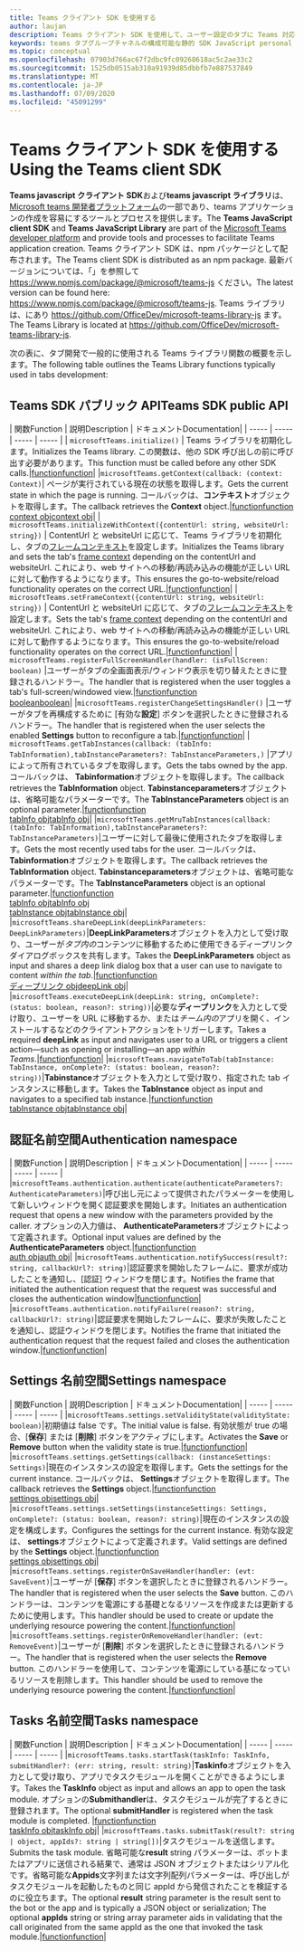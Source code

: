 ```yaml
---
title: Teams クライアント SDK を使用する
author: laujan
description: Teams クライアント SDK を使用して、ユーザー設定のタブに Teams 対応機能を追加する方法
keywords: teams タブグループチャネルの構成可能な静的 SDK JavaScript personal
ms.topic: conceptual
ms.openlocfilehash: 07903d766ac67f2dbc9fc09268618ac5c2ae33c2
ms.sourcegitcommit: 1525db0515ab310a91939d85dbbfb7e887537849
ms.translationtype: MT
ms.contentlocale: ja-JP
ms.lasthandoff: 07/09/2020
ms.locfileid: "45091299"
---
```

# <a name="using-the-teams-client-sdk"></a><span data-ttu-id="ee498-104">Teams クライアント SDK を使用する</span><span class="sxs-lookup"><span data-stu-id="ee498-104">Using the Teams client SDK</span></span>

<span data-ttu-id="ee498-105">**Teams javascript クライアント SDK**および**teams javascript ライブラリ**は、 [Microsoft teams 開発者プラットフォーム](/microsoftteams/platform/)の一部であり、teams アプリケーションの作成を容易にするツールとプロセスを提供します。</span><span class="sxs-lookup"><span data-stu-id="ee498-105">The **Teams JavaScript client SDK**  and **Teams JavaScript Library** are part of the [Microsoft Teams developer platform](/microsoftteams/platform/) and provide tools and processes to facilitate Teams application creation.</span></span> <span data-ttu-id="ee498-106">Teams クライアント SDK は、npm パッケージとして配布されます。</span><span class="sxs-lookup"><span data-stu-id="ee498-106">The Teams client SDK is distributed as an npm package.</span></span> <span data-ttu-id="ee498-107">最新バージョンについては、「」を参照して <https://www.npmjs.com/package/@microsoft/teams-js> ください。</span><span class="sxs-lookup"><span data-stu-id="ee498-107">The latest version can be found here: <https://www.npmjs.com/package/@microsoft/teams-js>.</span></span> <span data-ttu-id="ee498-108">Teams ライブラリは、にあり <https://github.com/OfficeDev/microsoft-teams-library-js> ます。</span><span class="sxs-lookup"><span data-stu-id="ee498-108">The Teams Library is located at <https://github.com/OfficeDev/microsoft-teams-library-js>.</span></span>

<span data-ttu-id="ee498-109">次の表に、タブ開発で一般的に使用される Teams ライブラリ関数の概要を示します。</span><span class="sxs-lookup"><span data-stu-id="ee498-109">The following table outlines the Teams Library functions typically used in tabs development:</span></span>

## <a name="teams-sdk-public-api"></a><span data-ttu-id="ee498-110">Teams SDK パブリック API</span><span class="sxs-lookup"><span data-stu-id="ee498-110">Teams SDK public API</span></span> 

| <span data-ttu-id="ee498-111">関数</span><span class="sxs-lookup"><span data-stu-id="ee498-111">Function</span></span>  | <span data-ttu-id="ee498-112">説明</span><span class="sxs-lookup"><span data-stu-id="ee498-112">Description</span></span>          | <span data-ttu-id="ee498-113">ドキュメント</span><span class="sxs-lookup"><span data-stu-id="ee498-113">Documentation</span></span>|
| -----     | -----     | -----    | -----        |
| `microsoftTeams.initialize()` | <span data-ttu-id="ee498-114">Teams ライブラリを初期化します。</span><span class="sxs-lookup"><span data-stu-id="ee498-114">Initializes the Teams library.</span></span> <span data-ttu-id="ee498-115">この関数は、他の SDK 呼び出しの前に呼び出す必要があります。</span><span class="sxs-lookup"><span data-stu-id="ee498-115">This function must be called before any other SDK calls.</span></span>|[<span data-ttu-id="ee498-116">function</span><span class="sxs-lookup"><span data-stu-id="ee498-116">function</span></span>](/javascript/api/@microsoft/teams-js/microsoftteams?view=msteams-client-js-latest#initialize-any-)|
|`microsoftTeams.getContext(callback: (context: Context)`| <span data-ttu-id="ee498-117">ページが実行されている現在の状態を取得します。</span><span class="sxs-lookup"><span data-stu-id="ee498-117">Gets the current state in which the page is running.</span></span> <span data-ttu-id="ee498-118">コールバックは、**コンテキスト**オブジェクトを取得します。</span><span class="sxs-lookup"><span data-stu-id="ee498-118">The callback retrieves the **Context** object.</span></span>|[<span data-ttu-id="ee498-119">function</span><span class="sxs-lookup"><span data-stu-id="ee498-119">function</span></span>](/javascript/api/@microsoft/teams-js/microsoftteams?view=msteams-client-js-latest#getcontext--context--context-----void-)<br/>[<span data-ttu-id="ee498-120">context obj</span><span class="sxs-lookup"><span data-stu-id="ee498-120">context obj</span></span>](/javascript/api/@microsoft/teams-js/microsoftteams.context?view=msteams-client-js-latest)|
| `microsoftTeams.initializeWithContext({contentUrl: string, websiteUrl: string})` | <span data-ttu-id="ee498-121">ContentUrl と websiteUrl に応じて、Teams ライブラリを初期化し、タブの[フレームコンテキスト](/javascript/api/@microsoft/teams-js/microsoftteams.framecontext?view=msteams-client-js-latest)を設定します。</span><span class="sxs-lookup"><span data-stu-id="ee498-121">Initializes the Teams library and sets the tab's [frame context](/javascript/api/@microsoft/teams-js/microsoftteams.framecontext?view=msteams-client-js-latest) depending on the contentUrl and websiteUrl.</span></span> <span data-ttu-id="ee498-122">これにより、web サイトへの移動/再読み込みの機能が正しい URL に対して動作するようになります。</span><span class="sxs-lookup"><span data-stu-id="ee498-122">This ensures the go-to-website/reload functionality operates on the correct URL.</span></span>|[<span data-ttu-id="ee498-123">function</span><span class="sxs-lookup"><span data-stu-id="ee498-123">function</span></span>](/javascript/api/@microsoft/teams-js/microsoftteams?view=msteams-client-js-latest#initializewithframecontext-framecontext--------void--string---)|
| `microsoftTeams.setFrameContext({contentUrl: string, websiteUrl: string})` | <span data-ttu-id="ee498-124">ContentUrl と websiteUrl に応じて、タブの[フレームコンテキスト](/javascript/api/@microsoft/teams-js/microsoftteams.framecontext?view=msteams-client-js-latest)を設定します。</span><span class="sxs-lookup"><span data-stu-id="ee498-124">Sets the tab's [frame context](/javascript/api/@microsoft/teams-js/microsoftteams.framecontext?view=msteams-client-js-latest) depending on the contentUrl and websiteUrl.</span></span> <span data-ttu-id="ee498-125">これにより、web サイトへの移動/再読み込みの機能が正しい URL に対して動作するようになります。</span><span class="sxs-lookup"><span data-stu-id="ee498-125">This ensures the go-to-website/reload functionality operates on the correct URL.</span></span>|[<span data-ttu-id="ee498-126">function</span><span class="sxs-lookup"><span data-stu-id="ee498-126">function</span></span>](/javascript/api/@microsoft/teams-js/microsoftteams?view=msteams-client-js-latest#setframecontext-framecontext-)|
| `microsoftTeams.registerFullScreenHandler(handler: (isFullScreen: boolean)` |<span data-ttu-id="ee498-127">ユーザーがタブの全画面表示/ウィンドウ表示を切り替えたときに登録されるハンドラー。</span><span class="sxs-lookup"><span data-stu-id="ee498-127">The handler that is registered when the user toggles a tab's full-screen/windowed view.</span></span>|[<span data-ttu-id="ee498-128">function</span><span class="sxs-lookup"><span data-stu-id="ee498-128">function</span></span>](/javascript/api/@microsoft/teams-js/microsoftteams?view=msteams-client-js-latest#registerfullscreenhandler--isfullscreen--boolean-----void-)<br/>[<span data-ttu-id="ee498-129">boolean</span><span class="sxs-lookup"><span data-stu-id="ee498-129">boolean</span></span>](/javascript/api/@microsoft/teams-js/microsoftteams.context?view=msteams-client-js-latest#isfullscreen)|
|`microsoftTeams.registerChangeSettingsHandler()` |<span data-ttu-id="ee498-130">ユーザーがタブを再構成するために [有効な**設定**] ボタンを選択したときに登録されるハンドラー。</span><span class="sxs-lookup"><span data-stu-id="ee498-130">The handler that is registered when the user selects the enabled **Settings** button to reconfigure a tab.</span></span>|[<span data-ttu-id="ee498-131">function</span><span class="sxs-lookup"><span data-stu-id="ee498-131">function</span></span>](/javascript/api/@microsoft/teams-js/microsoftteams?view=msteams-client-js-latest#registerchangesettingshandler-------void-)|
| `microsoftTeams.getTabInstances(callback: (tabInfo: TabInformation),tabInstanceParameters?: TabInstanceParameters,)` |<span data-ttu-id="ee498-132">アプリによって所有されているタブを取得します。</span><span class="sxs-lookup"><span data-stu-id="ee498-132">Gets the tabs owned by the app.</span></span> <span data-ttu-id="ee498-133">コールバックは、 **Tabinformation**オブジェクトを取得します。</span><span class="sxs-lookup"><span data-stu-id="ee498-133">The callback retrieves the **TabInformation** object.</span></span> <span data-ttu-id="ee498-134">**Tabinstanceparameters**オブジェクトは、省略可能なパラメーターです。</span><span class="sxs-lookup"><span data-stu-id="ee498-134">The **TabInstanceParameters** object is an optional parameter.</span></span>|[<span data-ttu-id="ee498-135">function</span><span class="sxs-lookup"><span data-stu-id="ee498-135">function</span></span>](/javascript/api/@microsoft/teams-js/microsoftteams?view=msteams-client-js-latest#gettabinstances--tabinfo--tabinformation-----void--tabinstanceparameters-)<br/>[<span data-ttu-id="ee498-136">tabInfo obj</span><span class="sxs-lookup"><span data-stu-id="ee498-136">tabInfo obj</span></span>](/javascript/api/@microsoft/teams-js/microsoftteams.tabinformation?view=msteams-client-js-latest)|
|`microsoftTeams.getMruTabInstances(callback: (tabInfo: TabInformation),tabInstanceParameters?: TabInstanceParameters)`|<span data-ttu-id="ee498-137">ユーザーに対して最後に使用されたタブを取得します。</span><span class="sxs-lookup"><span data-stu-id="ee498-137">Gets the most recently used tabs for the user.</span></span> <span data-ttu-id="ee498-138">コールバックは、 **Tabinformation**オブジェクトを取得します。</span><span class="sxs-lookup"><span data-stu-id="ee498-138">The callback retrieves the **TabInformation** object.</span></span> <span data-ttu-id="ee498-139">**Tabinstanceparameters**オブジェクトは、省略可能なパラメーターです。</span><span class="sxs-lookup"><span data-stu-id="ee498-139">The **TabInstanceParameters** object is an optional parameter.</span></span>|[<span data-ttu-id="ee498-140">function</span><span class="sxs-lookup"><span data-stu-id="ee498-140">function</span></span>](/javascript/api/@microsoft/teams-js/microsoftteams?view=msteams-client-js-latest#getmrutabinstances--tabinfo--tabinformation-----void--tabinstanceparameters-)<br/>[<span data-ttu-id="ee498-141">tabInfo obj</span><span class="sxs-lookup"><span data-stu-id="ee498-141">tabInfo obj</span></span>](/javascript/api/@microsoft/teams-js/microsoftteams.teaminformation?view=msteams-client-js-latest)<br/>[<span data-ttu-id="ee498-142">tabInstance obj</span><span class="sxs-lookup"><span data-stu-id="ee498-142">tabInstance obj</span></span>](/javascript/api/@microsoft/teams-js/microsoftteams.tabinstanceparameters?view=msteams-client-js-latest)|
|`microsoftTeams.shareDeepLink(deepLinkParameters: DeepLinkParameters)`|<span data-ttu-id="ee498-143">**DeepLinkParameters**オブジェクトを入力として受け取り、ユーザーが*タブ内の*コンテンツに移動するために使用できるディープリンクダイアログボックスを共有します。</span><span class="sxs-lookup"><span data-stu-id="ee498-143">Takes the **DeepLinkParameters** object as input and shares a deep link dialog box that a user can use to navigate to content *within the tab*.</span></span>|[<span data-ttu-id="ee498-144">function</span><span class="sxs-lookup"><span data-stu-id="ee498-144">function</span></span>](/javascript/api/@microsoft/teams-js/microsoftteams?view=msteams-client-js-latest#sharedeeplink-deeplinkparameters-)<br/>[<span data-ttu-id="ee498-145">ディープリンク obj</span><span class="sxs-lookup"><span data-stu-id="ee498-145">deepLink obj</span></span>](/javascript/api/@microsoft/teams-js/microsoftteams.deeplinkparameters?view=msteams-client-js-latest)|
|`microsoftTeams.executeDeepLink(deepLink: string, onComplete?: (status: boolean, reason?: string))`|<span data-ttu-id="ee498-146">必要な**ディープリンク**を入力として受け取り、ユーザーを URL に移動するか、または*チーム内の*アプリを開く、インストールするなどのクライアントアクションをトリガーします。</span><span class="sxs-lookup"><span data-stu-id="ee498-146">Takes a required **deepLink** as input and navigates user to a URL or triggers a client action—such as opening or installing—an app *within Teams*.</span></span>|[<span data-ttu-id="ee498-147">function</span><span class="sxs-lookup"><span data-stu-id="ee498-147">function</span></span>](/javascript/api/@microsoft/teams-js/microsoftteams?view=msteams-client-js-latest#executedeeplink-string---status--boolean--reason---string-----void-)|
|`microsoftTeams.navigateToTab(tabInstance: TabInstance, onComplete?: (status: boolean, reason?: string))`|<span data-ttu-id="ee498-148">**Tabinstance**オブジェクトを入力として受け取り、指定された tab インスタンスに移動します。</span><span class="sxs-lookup"><span data-stu-id="ee498-148">Takes the **TabInstance** object as input and navigates to a specified tab instance.</span></span>|[<span data-ttu-id="ee498-149">function</span><span class="sxs-lookup"><span data-stu-id="ee498-149">function</span></span>](/javascript/api/@microsoft/teams-js/microsoftteams?view=msteams-client-js-latest#navigatetotab-tabinstance-)<br/>[<span data-ttu-id="ee498-150">tabInstance obj</span><span class="sxs-lookup"><span data-stu-id="ee498-150">tabInstance obj</span></span>](/javascript/api/@microsoft/teams-js/microsoftteams.tabinstance?view=msteams-client-js-latest)|

## <a name="authentication-namespace"></a><span data-ttu-id="ee498-151">認証名前空間</span><span class="sxs-lookup"><span data-stu-id="ee498-151">Authentication namespace</span></span>

| <span data-ttu-id="ee498-152">関数</span><span class="sxs-lookup"><span data-stu-id="ee498-152">Function</span></span>  | <span data-ttu-id="ee498-153">説明</span><span class="sxs-lookup"><span data-stu-id="ee498-153">Description</span></span>          | <span data-ttu-id="ee498-154">ドキュメント</span><span class="sxs-lookup"><span data-stu-id="ee498-154">Documentation</span></span>|
| -----     | -----     | -----    | -----        |
|`microsoftTeams.authentication.authenticate(authenticateParameters?: AuthenticateParameters)`|<span data-ttu-id="ee498-155">呼び出し元によって提供されたパラメーターを使用して新しいウィンドウを開く認証要求を開始します。</span><span class="sxs-lookup"><span data-stu-id="ee498-155">Initiates an authentication request that opens a new window with the parameters provided by the caller.</span></span> <span data-ttu-id="ee498-156">オプションの入力値は、 **AuthenticateParameters**オブジェクトによって定義されます。</span><span class="sxs-lookup"><span data-stu-id="ee498-156">Optional input values are defined by the **AuthenticateParameters** object.</span></span>|[<span data-ttu-id="ee498-157">function</span><span class="sxs-lookup"><span data-stu-id="ee498-157">function</span></span>](/javascript/api/@microsoft/teams-js/microsoftteams.authentication?view=msteams-client-js-latest#authenticate-authenticateparameters-)<br/>[<span data-ttu-id="ee498-158">auth obj</span><span class="sxs-lookup"><span data-stu-id="ee498-158">auth obj</span></span>](/javascript/api/@microsoft/teams-js/microsoftteams.authentication.authenticateparameters?view=msteams-client-js-latest)|
|`microsoftTeams.authentication.notifySuccess(result?: string, callbackUrl?: string)`|<span data-ttu-id="ee498-159">認証要求を開始したフレームに、要求が成功したことを通知し、[認証] ウィンドウを閉じます。</span><span class="sxs-lookup"><span data-stu-id="ee498-159">Notifies the frame that initiated the authentication request that the request was successful and closes the authentication window</span></span>|[<span data-ttu-id="ee498-160">function</span><span class="sxs-lookup"><span data-stu-id="ee498-160">function</span></span>](/javascript/api/@microsoft/teams-js/microsoftteams.authentication?view=msteams-client-js-latest#notifysuccess-string--string-)|
|`microsoftTeams.authentication.notifyFailure(reason?: string, callbackUrl?: string)`|<span data-ttu-id="ee498-161">認証要求を開始したフレームに、要求が失敗したことを通知し、認証ウィンドウを閉じます。</span><span class="sxs-lookup"><span data-stu-id="ee498-161">Notifies the frame that initiated the authentication request that the request failed and closes the authentication window.</span></span>|[<span data-ttu-id="ee498-162">function</span><span class="sxs-lookup"><span data-stu-id="ee498-162">function</span></span>](/javascript/api/@microsoft/teams-js/microsoftteams.authentication?view=msteams-client-js-latest#notifyfailure-string--string-)|

## <a name="settings-namespace"></a><span data-ttu-id="ee498-163">Settings 名前空間</span><span class="sxs-lookup"><span data-stu-id="ee498-163">Settings namespace</span></span>

| <span data-ttu-id="ee498-164">関数</span><span class="sxs-lookup"><span data-stu-id="ee498-164">Function</span></span>  | <span data-ttu-id="ee498-165">説明</span><span class="sxs-lookup"><span data-stu-id="ee498-165">Description</span></span>          | <span data-ttu-id="ee498-166">ドキュメント</span><span class="sxs-lookup"><span data-stu-id="ee498-166">Documentation</span></span>|
| -----     | -----     | -----    | -----        |
|`microsoftTeams.settings.setValidityState(validityState: boolean)`|<span data-ttu-id="ee498-167">初期値は false です。</span><span class="sxs-lookup"><span data-stu-id="ee498-167">The initial value is false.</span></span> <span data-ttu-id="ee498-168">有効状態が true の場合、[**保存**] または [**削除**] ボタンをアクティブにします。</span><span class="sxs-lookup"><span data-stu-id="ee498-168">Activates the **Save** or **Remove** button when the validity state is true.</span></span>|[<span data-ttu-id="ee498-169">function</span><span class="sxs-lookup"><span data-stu-id="ee498-169">function</span></span>](/javascript/api/@microsoft/teams-js/microsoftteams.settings?view=msteams-client-js-latest#setvaliditystate-boolean-)|
|`microsoftTeams.settings.getSettings(callback: (instanceSettings: Settings)`|<span data-ttu-id="ee498-170">現在のインスタンスの設定を取得します。</span><span class="sxs-lookup"><span data-stu-id="ee498-170">Gets the settings for the current instance.</span></span> <span data-ttu-id="ee498-171">コールバックは、 **Settings**オブジェクトを取得します。</span><span class="sxs-lookup"><span data-stu-id="ee498-171">The callback retrieves the **Settings** object.</span></span>|[<span data-ttu-id="ee498-172">function</span><span class="sxs-lookup"><span data-stu-id="ee498-172">function</span></span>](/javascript/api/@microsoft/teams-js/microsoftteams.settings?view=msteams-client-js-latest#getsettings--instancesettings--settings-----void-)<br/>[<span data-ttu-id="ee498-173">settings obj</span><span class="sxs-lookup"><span data-stu-id="ee498-173">settings obj</span></span>](/javascript/api/@microsoft/teams-js/microsoftteams.settings.settings?view=msteams-client-js-latest)|
|`microsoftTeams.settings.setSettings(instanceSettings: Settings, onComplete?: (status: boolean, reason?: string)`|<span data-ttu-id="ee498-174">現在のインスタンスの設定を構成します。</span><span class="sxs-lookup"><span data-stu-id="ee498-174">Configures the settings for the current instance.</span></span> <span data-ttu-id="ee498-175">有効な設定は、 **settings**オブジェクトによって定義されます。</span><span class="sxs-lookup"><span data-stu-id="ee498-175">Valid settings are defined by the **Settings** object.</span></span>|[<span data-ttu-id="ee498-176">function</span><span class="sxs-lookup"><span data-stu-id="ee498-176">function</span></span>](/javascript/api/@microsoft/teams-js/microsoftteams.settings?view=msteams-client-js-latest#setsettings-settings-)<br/>[<span data-ttu-id="ee498-177">settings obj</span><span class="sxs-lookup"><span data-stu-id="ee498-177">settings obj</span></span>](/javascript/api/@microsoft/teams-js/microsoftteams.settings.settings?view=msteams-client-js-latest)|
|`microsoftTeams.settings.registerOnSaveHandler(handler: (evt: SaveEvent)`|<span data-ttu-id="ee498-178">ユーザーが [**保存**] ボタンを選択したときに登録されるハンドラー。</span><span class="sxs-lookup"><span data-stu-id="ee498-178">The handler that is registered when the user selects the **Save** button.</span></span> <span data-ttu-id="ee498-179">このハンドラーは、コンテンツを電源にする基礎となるリソースを作成または更新するために使用します。</span><span class="sxs-lookup"><span data-stu-id="ee498-179">This handler should be used to create or update the underlying resource powering the content.</span></span>|[<span data-ttu-id="ee498-180">function</span><span class="sxs-lookup"><span data-stu-id="ee498-180">function</span></span>](/javascript/api/@microsoft/teams-js/microsoftteams.settings?view=msteams-client-js-latest#registeronsavehandler--evt--saveevent-----void-)|
|`microsoftTeams.settings.registerOnRemoveHandler(handler: (evt: RemoveEvent)`|<span data-ttu-id="ee498-181">ユーザーが [**削除**] ボタンを選択したときに登録されるハンドラー。</span><span class="sxs-lookup"><span data-stu-id="ee498-181">The handler that is registered when the user selects the **Remove** button.</span></span> <span data-ttu-id="ee498-182">このハンドラーを使用して、コンテンツを電源にしている基になっているリソースを削除します。</span><span class="sxs-lookup"><span data-stu-id="ee498-182">This handler should be used to remove the underlying resource powering the content.</span></span>|[<span data-ttu-id="ee498-183">function</span><span class="sxs-lookup"><span data-stu-id="ee498-183">function</span></span>](/javascript/api/@microsoft/teams-js/microsoftteams.settings?view=msteams-client-js-latest#registeronremovehandler--evt--removeevent-----void-)|

## <a name="tasks-namespace"></a><span data-ttu-id="ee498-184">Tasks 名前空間</span><span class="sxs-lookup"><span data-stu-id="ee498-184">Tasks namespace</span></span>

| <span data-ttu-id="ee498-185">関数</span><span class="sxs-lookup"><span data-stu-id="ee498-185">Function</span></span>  | <span data-ttu-id="ee498-186">説明</span><span class="sxs-lookup"><span data-stu-id="ee498-186">Description</span></span>          | <span data-ttu-id="ee498-187">ドキュメント</span><span class="sxs-lookup"><span data-stu-id="ee498-187">Documentation</span></span>|
| -----     | -----     | -----    | -----        |
|`microsoftTeams.tasks.startTask(taskInfo: TaskInfo, submitHandler?: (err: string, result: string)`|<span data-ttu-id="ee498-188">**Taskinfo**オブジェクトを入力として受け取り、アプリでタスクモジュールを開くことができるようにします。</span><span class="sxs-lookup"><span data-stu-id="ee498-188">Takes the **TaskInfo** object as input and allows an app to open the task module.</span></span> <span data-ttu-id="ee498-189">オプションの**Submithandler**は、タスクモジュールが完了するときに登録されます。</span><span class="sxs-lookup"><span data-stu-id="ee498-189">The optional **submitHandler** is registered when the task module is completed.</span></span> |[<span data-ttu-id="ee498-190">function</span><span class="sxs-lookup"><span data-stu-id="ee498-190">function</span></span>](/javascript/api/@microsoft/teams-js/microsoftteams.tasks?view=msteams-client-js-latest#starttask-taskinfo---err--string--result--string-----void-)<br/>[<span data-ttu-id="ee498-191">taskInfo obj</span><span class="sxs-lookup"><span data-stu-id="ee498-191">taskInfo obj</span></span>](/javascript/api/@microsoft/teams-js/microsoftteams.taskinfo?view=msteams-client-js-latest)|
|`microsoftTeams.tasks.submitTask(result?: string | object, appIds?: string | string[])`|<span data-ttu-id="ee498-192">タスクモジュールを送信します。</span><span class="sxs-lookup"><span data-stu-id="ee498-192">Submits the task module.</span></span> <span data-ttu-id="ee498-193">省略可能な**result** string パラメーターは、ボットまたはアプリに送信される結果で、通常は JSON オブジェクトまたはシリアル化です。省略可能な**Appids**文字列または文字列配列パラメーターは、呼び出しがタスクモジュールを起動したものと同じ appId から発信されたことを検証するのに役立ちます。</span><span class="sxs-lookup"><span data-stu-id="ee498-193">The optional **result** string parameter is the result sent to the bot or the app and is typically a JSON object or serialization; The optional **appIds** string or string array parameter aids in validating that the call originated from the same appId as the one that invoked the task module.</span></span>|[<span data-ttu-id="ee498-194">function</span><span class="sxs-lookup"><span data-stu-id="ee498-194">function</span></span>](/javascript/api/@microsoft/teams-js/microsoftteams.tasks?view=msteams-client-js-latest#submittask-string---object--string---string---)|
